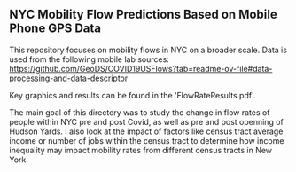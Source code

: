 ## NYC Mobility Flow Predictions Based on Mobile Phone GPS Data

This repository focuses on mobility flows in NYC on a broader scale. Data is used from the following mobile lab sources:
https://github.com/GeoDS/COVID19USFlows?tab=readme-ov-file#data-processing-and-data-descriptor

Key graphics and results can be found in the 'FlowRateResults.pdf'.

The main goal of this directory was to study the change in flow rates of people within NYC pre and post Covid, as well as pre and post openning of Hudson Yards.
I also look at the impact of factors like census tract average income or number of jobs within the census tract to determine how income inequality may impact mobility rates from different census tracts in New York. 